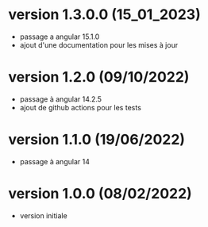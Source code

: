 
# version 1.3.0.0 (15_01_2023)
* passage a angular 15.1.0
* ajout d'une documentation pour les mises à jour

# version 1.2.0 (09/10/2022)
* passage à angular 14.2.5
* ajout de github actions pour les tests

# version 1.1.0 (19/06/2022)
* passage à angular 14

# version 1.0.0 (08/02/2022)
* version initiale
